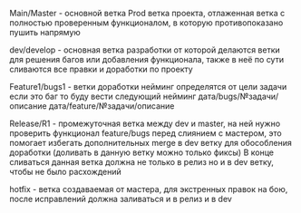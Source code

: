 
Main/Master - основной ветка Prod ветка проекта, отлаженная ветка с полностью проверенным функционалом, в которую противопоказано пушить напрямую

dev/develop - основная ветка разработки от которой делаются ветки для решения багов или добавления функционала, также в неё по сути сливаются все правки и доработки по проекту

Feature1/bugs1 - ветки доработки нейминг определятся от цели задачи если это баг то буду вести следующий нейминг
дата/bugs/№задачи/описание
дата/feature/№задачи/описание

Release/R1 - промежуточная ветка между dev и master, на ней нужно проверить функционал feature/bugs перед слиянием с мастером, это помогает избегать дополнительных merge в dev ветку для обособления доработки (доливать в данную ветку можно только фиксы) В конце сливаться данная ветка должна не только в релиз но и в dev ветку, чтобы не было расхождений

hotfix - ветка создаваемая от мастера, для экстренных правок на бою, после исправлений должна заливаться и в релиз и в dev
